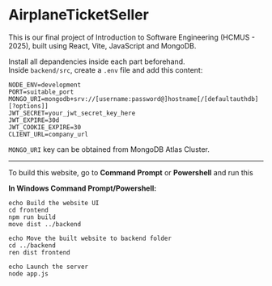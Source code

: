 # AirplaneTicketSeller
This is our final project of Introduction to Software Engineering (HCMUS - 2025), built using React, Vite, JavaScript and MongoDB.

Install all depandencies inside each part beforehand.  
Inside `backend/src`, create a `.env` file and add this content:
```
NODE_ENV=development
PORT=suitable_port
MONGO_URI=mongodb+srv://[username:password@]hostname[/[defaultauthdb][?options]]
JWT_SECRET=your_jwt_secret_key_here
JWT_EXPIRE=30d
JWT_COOKIE_EXPIRE=30
CLIENT_URL=company_url
```
`MONGO_URI` key can be obtained from MongoDB Atlas Cluster.

-----

To build this website, go to **Command Prompt** or **Powershell** and run this

**In Windows Command Prompt/Powershell:**
```
echo Build the website UI
cd frontend
npm run build
move dist ../backend

echo Move the built website to backend folder
cd ../backend
ren dist frontend

echo Launch the server
node app.js 
```
